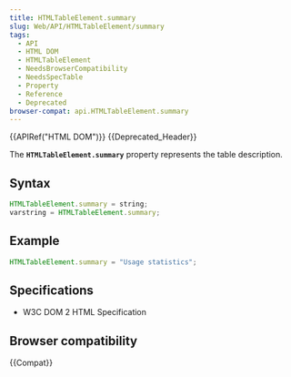 ```yaml
---
title: HTMLTableElement.summary
slug: Web/API/HTMLTableElement/summary
tags:
  - API
  - HTML DOM
  - HTMLTableElement
  - NeedsBrowserCompatibility
  - NeedsSpecTable
  - Property
  - Reference
  - Deprecated
browser-compat: api.HTMLTableElement.summary
---
```

{{APIRef("HTML DOM")}} {{Deprecated_Header}}

The **`HTMLTableElement.summary`** property represents the
table description.

## Syntax

```js
HTMLTableElement.summary = string;
varstring = HTMLTableElement.summary;
```

## Example

```js
HTMLTableElement.summary = "Usage statistics";
```

## Specifications

- W3C DOM 2 HTML Specification

## Browser compatibility

{{Compat}}
